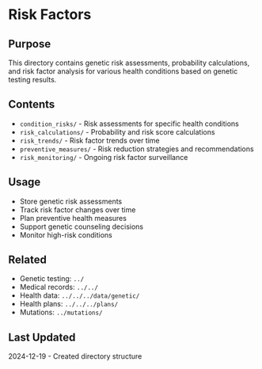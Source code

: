 # Risk Factors

## Purpose
This directory contains genetic risk assessments, probability calculations, and risk factor analysis for various health conditions based on genetic testing results.

## Contents
- `condition_risks/` - Risk assessments for specific health conditions
- `risk_calculations/` - Probability and risk score calculations
- `risk_trends/` - Risk factor trends over time
- `preventive_measures/` - Risk reduction strategies and recommendations
- `risk_monitoring/` - Ongoing risk factor surveillance

## Usage
- Store genetic risk assessments
- Track risk factor changes over time
- Plan preventive health measures
- Support genetic counseling decisions
- Monitor high-risk conditions

## Related
- Genetic testing: `../`
- Medical records: `../../`
- Health data: `../../../data/genetic/`
- Health plans: `../../../plans/`
- Mutations: `../mutations/`

## Last Updated
2024-12-19 - Created directory structure
